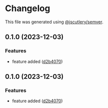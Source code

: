 # Changelog

This file was generated using [@jscutlery/semver](https://github.com/jscutlery/semver).

## 0.1.0 (2023-12-03)


### Features

* feature added ([d2b4070](https://github.com/AvinashDhillor/adtestlib/commit/d2b4070da9a50600282294b632ebef0f0b5bd9ef))

## 0.1.0 (2023-12-03)


### Features

* feature added ([d2b4070](https://github.com/AvinashDhillor/adtestlib/commit/d2b4070da9a50600282294b632ebef0f0b5bd9ef))
